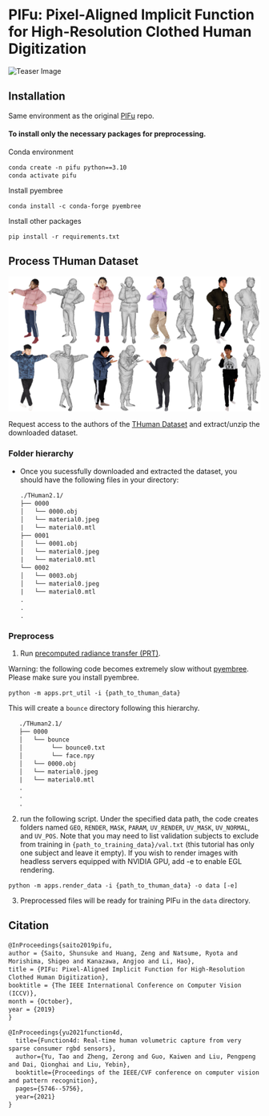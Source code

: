 # PIFu: Pixel-Aligned Implicit Function for High-Resolution Clothed Human Digitization
![Teaser Image](https://shunsukesaito.github.io/PIFu/resources/images/teaser.png)

## Installation
Same environment as the original [PIFu](https://github.com/shunsukesaito/PIFu) repo.


#### To install only the necessary packages for preprocessing. 

Conda environment
```
conda create -n pifu python==3.10
conda activate pifu
```


Install pyembree
```
conda install -c conda-forge pyembree
```

Install other packages
```
pip install -r requirements.txt 
```

## Process THuman Dataset 
![teaser](assets/THuman2.0.jpg)

Request access to the authors of the [THuman Dataset](https://github.com/ytrock/THuman2.0-Dataset) and extract/unzip the downloaded dataset. 

### Folder hierarchy
- Once you sucessfully downloaded and extracted the dataset, you should have the following files in your directory:
    ```
    ./THuman2.1/
    ├── 0000
    │   └── 0000.obj
    │   └── material0.jpeg
    |   └── material0.mtl
    ├── 0001
    │   └── 0001.obj
    │   └── material0.jpeg
    |   └── material0.mtl
    └── 0002
    │   └── 0003.obj
    │   └── material0.jpeg
    |   └── material0.mtl
    .
    .
    .
    ```

### Preprocess
1. Run [precomputed radiance transfer (PRT)](https://sites.fas.harvard.edu/~cs278/papers/prt.pdf).

 Warning: the following code becomes extremely slow without [pyembree](https://github.com/scopatz/pyembree). Please make sure you install pyembree.

```
python -m apps.prt_util -i {path_to_thuman_data}
```
This will create a `bounce` directory following this hierarchy. 

 ```
    ./THuman2.1/
    ├── 0000
    │   └── bounce
    │        └── bounce0.txt
    │        └── face.npy
    │   └── 0000.obj
    │   └── material0.jpeg
    |   └── material0.mtl
    .
    .
    .
 ```

2. run the following script. Under the specified data path, the code creates folders named `GEO`, `RENDER`, `MASK`, `PARAM`, `UV_RENDER`, `UV_MASK`, `UV_NORMAL`, and `UV_POS`. Note that you may need to list validation subjects to exclude from training in `{path_to_training_data}/val.txt` (this tutorial has only one subject and leave it empty). If you wish to render images with headless servers equipped with NVIDIA GPU, add -e to enable EGL rendering.
```
python -m apps.render_data -i {path_to_thuman_data} -o data [-e]
```

3. Preprocessed files will be ready for training PIFu in the `data` directory.


## Citation
```
@InProceedings{saito2019pifu,
author = {Saito, Shunsuke and Huang, Zeng and Natsume, Ryota and Morishima, Shigeo and Kanazawa, Angjoo and Li, Hao},
title = {PIFu: Pixel-Aligned Implicit Function for High-Resolution Clothed Human Digitization},
booktitle = {The IEEE International Conference on Computer Vision (ICCV)},
month = {October},
year = {2019}
}
```

```
@InProceedings{yu2021function4d,
  title={Function4d: Real-time human volumetric capture from very sparse consumer rgbd sensors},
  author={Yu, Tao and Zheng, Zerong and Guo, Kaiwen and Liu, Pengpeng and Dai, Qionghai and Liu, Yebin},
  booktitle={Proceedings of the IEEE/CVF conference on computer vision and pattern recognition},
  pages={5746--5756},
  year={2021}
}
```